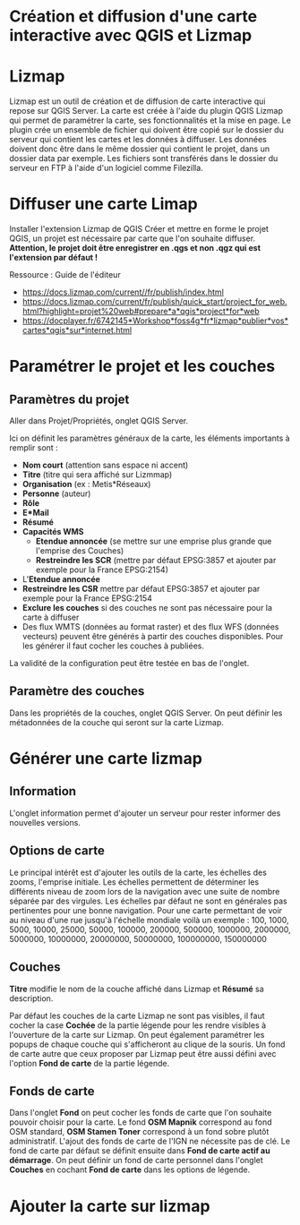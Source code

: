 # Création et diffusion d'une carte interactive avec QGIS et Lizmap

# Lizmap

Lizmap est un outil de création et de diffusion de carte interactive qui repose sur QGIS Server.
La carte est créée à l'aide du plugin QGIS Lizmap qui permet de paramétrer la carte, ses fonctionnalités et la mise en page. Le plugin crée un ensemble de fichier qui doivent être copié sur le dossier du serveur qui contient les cartes et les données à diffuser. Les données doivent donc être dans le même dossier qui contient le projet, dans un dossier data par exemple.
Les fichiers sont transférés dans le dossier du serveur en FTP à l'aide d'un logiciel comme Filezilla.

# Diffuser une carte Limap

Installer l'extension Lizmap de QGIS
Créer et mettre en forme le projet QGIS, un projet est nécessaire par carte que l'on souhaite diffuser.
**Attention, le projet doit être enregistrer en .qgs et non .qgz qui est l'extension par défaut !**

Ressource  :
Guide de l'éditeur
* https://docs.lizmap.com/current//fr/publish/index.html
* https://docs.lizmap.com/current/fr/publish/quick_start/project_for_web.html?highlight=projet%20web#prepare*a*qgis*project*for*web
* https://docplayer.fr/6742145*Workshop*foss4g*fr*lizmap*publier*vos*cartes*qgis*sur*internet.html

# Paramétrer le projet et les couches

## Paramètres du projet

Aller dans Projet/Propriétés, onglet QGIS Server.

Ici on définit les paramètres généraux de la carte, les éléments importants à remplir sont :
* **Nom court** (attention sans espace ni accent)
* **Titre** (titre qui sera affiché sur Lizmmap)
* **Organisation** (ex : Metis*Réseaux)
* **Personne** (auteur)
* **Rôle**
* **E*Mail**
* **Résumé**
* **Capacités WMS**
  * **Etendue annoncée** (se mettre sur une emprise plus grande que l'emprise des Couches)
  * **Restreindre les SCR** (mettre par défaut EPSG:3857 et ajouter par exemple pour la France EPSG:2154)
* L'**Etendue annoncée**
* **Restreindre les CSR** mettre par défaut EPSG:3857 et ajouter par exemple pour la France EPSG:2154
* **Exclure les couches** si des couches ne sont pas nécessaire pour la carte à diffuser
* Des flux WMTS (données au format raster) et des flux WFS (données vecteurs) peuvent être générés à partir des couches disponibles. Pour les générer il faut cocher les couches à publiées.

La validité de la configuration peut être testée en bas de l'onglet.

## Paramètre des couches

Dans les propriétés de la couches, onglet QGIS Server.
On peut définir les métadonnées de la couche qui seront sur la carte Lizmap.

# Générer une carte lizmap

## Information
L'onglet information permet d'ajouter un serveur pour rester informer des nouvelles versions.

## Options de carte
Le principal intérêt est d'ajouter les outils de la carte, les échelles des zooms, l'emprise initiale.
Les échelles permettent de déterminer les différents niveau de zoom lors de la navigation avec une suite de nombre séparée par des virgules. Les échelles par défaut ne sont en générales pas pertinentes pour une bonne navigation. Pour une carte permettant de voir au niveau d'une rue jusqu'à l'échelle mondiale voilà un exemple  :
100, 1000, 5000, 10000, 25000, 50000, 100000, 200000, 500000, 1000000, 2000000, 5000000, 10000000, 20000000, 50000000, 100000000, 150000000

## Couches
**Titre** modifie le nom de la couche affiché dans Lizmap et **Résumé** sa description.

Par défaut les couches de la carte Lizmap ne sont pas visibles, il faut cocher la case **Cochée** de la partie légende pour les rendre visibles à l'ouverture de la carte sur Lizmap.
On peut également paramétrer les popups de chaque couche qui s'afficheront au clique de la souris.
Un fond de carte autre que ceux proposer par Lizmap peut être aussi défini avec l'option **Fond de carte** de la partie légende.

## Fonds de carte
Dans l'onglet **Fond** on peut cocher les fonds de carte que l'on souhaite pouvoir choisir pour la carte. Le fond **OSM Mapnik** correspond au fond OSM standard, **OSM Stamen Toner** correspond à un fond sobre plutôt administratif. L'ajout des fonds de carte de l'IGN ne nécessite pas de clé.
Le fond de carte par défaut se définit ensuite dans **Fond de carte actif au démarrage**.
On peut définir un fond de carte personnel dans l'onglet **Couches** en cochant **Fond de carte** dans les options de légende.

# Ajouter la carte sur lizmap
